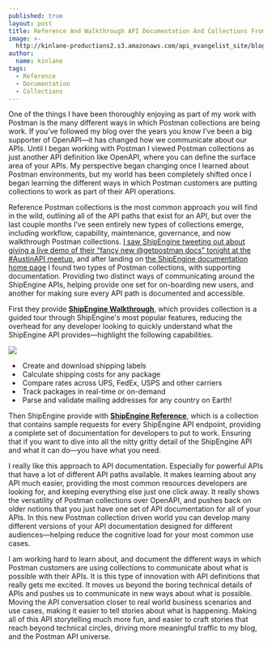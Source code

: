 ```yaml
---
published: true
layout: post
title: Reference And Walkthrough API Documentation And Collections From ShipEngine
image: >-
  http://kinlane-productions2.s3.amazonaws.com/api_evangelist_site/blog/walkthrough_screenshot_2_zoom.png
author:
  name: kinlane
tags:
  - Reference
  - Documentation
  - Collections
---
```

One of the things I have been thoroughly enjoying as part of my work with Postman is the many different ways in which Postman collections are being work. If you’ve followed my blog over the years you know I’ve been a big supporter of OpenAPI—it has changed how we communicate about our APIs. Until I began working with Postman I viewed Postman collections as just another API definition like OpenAPI, where you can define the surface area of your APIs. My perspective began changing once I learned about Postman environments, but my world has been completely shifted once I began learning the different ways in which Postman customers are putting collections to work as part of their API operations.

Reference Postman collections is the most common approach you will find in the wild, outlining all of the API paths that exist for an API, but over the last couple months I’ve seen entirely new types of collections emerge, including workflow, capability, maintenance, governance, and now walkthrough Postman collections. [I saw ShipEngine tweeting out about giving a live demo of their “fancy new @getpostman docs” tonight at the #AustinAPI meetup](https://twitter.com/ShipEngineAPI/status/1197656248121987072), and after landing on [the ShipEngine documentation home page](https://www.shipengine.com/docs/postman/) I found two types of Postman collections, with supporting documentation. Providing two distinct ways of communicating around the ShipEngine APIs, helping provide one set for on-boarding new users, and another for making sure every API path is documented and accessible.

First they provide **[ShipEngine Walkthrough](https://documenter.postman.com/view/305204/SW7XbA6V?version=latest)**, which provides collection is a guided tour through ShipEngine's most popular features, reducing the overhead for any developer looking to quickly understand what the ShipEngine API provides—highlight the following capabilities.

![](http://kinlane-productions2.s3.amazonaws.com/api_evangelist_site/blog/walkthrough_screenshot_4_zoom.png)

*    Create and download shipping labels
*    Calculate shipping costs for any package
*    Compare rates across UPS, FedEx, USPS and other carriers
*    Track packages in real-time or on-demand
*    Parse and validate mailing addresses for any country on Earth!

Then ShipEngine provide with **[ShipEngine Reference](https://documenter.postman.com/view/305204/SW7W5V6o?version=latest)**, which is a collection that contains sample requests for every ShipEngine API endpoint, providing a complete set of documentation for developers to put to work. Ensuring that if you want to dive into all the nitty gritty detail of the ShipEngine API and what it can do—you have what you need.

I really like this approach to API documentation. Especially for powerful APIs that have a lot of different API paths available. It makes learning about any API much easier, providing the most common resources developers are looking for, and keeping everything else just one click away. It really shows the versatility of Postman collections over OpenAPI, and pushes back on older notions that you just have one set of API documentation for all of your APIs. In this new Postman collection driven world you can develop many different versions of your API documentation designed for different audiences—helping reduce the cognitive load for your most common use cases.

I am working hard to learn about, and document the different ways in which Postman customers are using collections to communicate about what is possible with their APIs. It is this type of innovation with API definitions that really gets me excited. It moves us beyond the boring technical details of APIs and pushes us to communicate in new ways about what is possible. Moving the API conversation closer to real world business scenarios and use cases, making it easier to tell stories about what is happening. Making all of this API storytelling much more fun, and easier to craft stories that reach beyond technical circles, driving more meaningful traffic to my blog, and the Postman API universe.